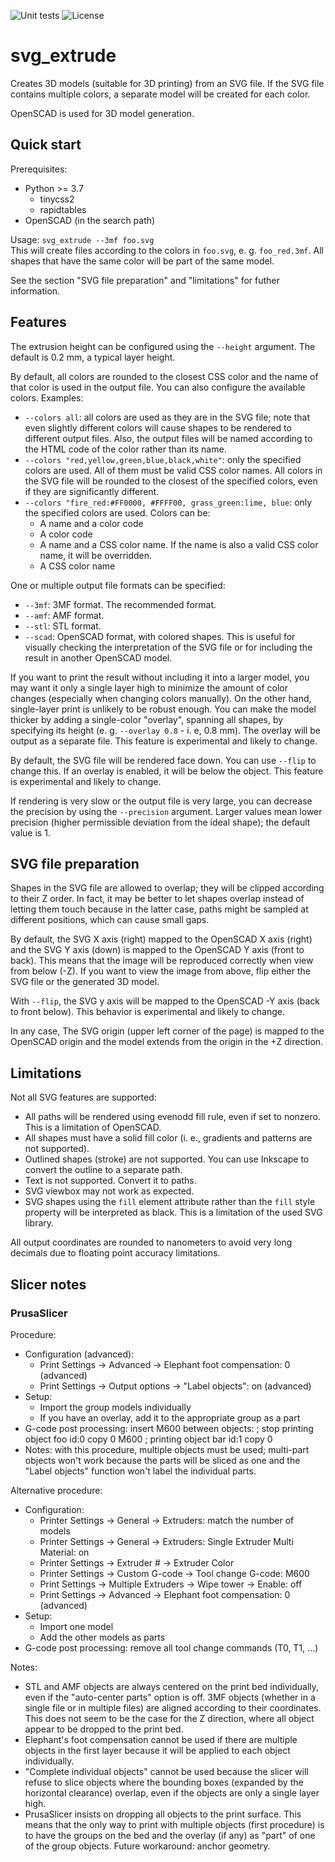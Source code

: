 ![Unit tests](https://github.com/deffi/svg_extrude/workflows/Unit%20tests/badge.svg)
![License](https://img.shields.io/github/license/deffi/svg_extrude?color=blue)

svg_extrude
===========

Creates 3D models (suitable for 3D printing) from an SVG file. If the SVG file
contains multiple colors, a separate model will be created for each color. 

OpenSCAD is used for 3D model generation.


Quick start
-----------

Prerequisites:
  * Python >= 3.7
      * tinycss2
      * rapidtables
  * OpenSCAD (in the search path) 

Usage: `svg_extrude --3mf foo.svg`\
This will create files according to the colors in `foo.svg`, e. g.
`foo_red.3mf`. All shapes that have the same color will be part of the same
model.

See the section "SVG file preparation" and "limitations" for futher information.
      

Features
--------

The extrusion height can be configured using the `--height` argument. The
default is 0.2 mm, a typical layer height.

By default, all colors are rounded to the closest CSS color and the name of that
color is used in the output file. You can also configure the available colors.
Examples:
  * `--colors all`: all colors are used as they are in the SVG file; note that
    even slightly different colors will cause shapes to be rendered to different
    output files. Also, the output files will be named according to the HTML
    code of the color rather than its name.
  * `--colors "red,yellow,green,blue,black,white"`: only the specified colors
    are used. All of them must be valid CSS color names. All colors in the SVG
    file will be rounded to the closest of the specified colors, even if they
    are significantly different.
  * `--colors "fire_red:#FF0000, #FFFF00, grass_green:lime, blue`: only the
    specified colors are used. Colors can be:
      * A name and a color code
      * A color code
      * A name and a CSS color name. If the name is also a valid CSS color name,
        it will be overridden.
      * A CSS color name

One or multiple output file formats can be specified:
  * `--3mf`: 3MF format. The recommended format.
  * `--amf`: AMF format.
  * `--stl`: STL format.
  * `--scad`: OpenSCAD format, with colored shapes. This is useful for visually
    checking the interpretation of the SVG file or for including the result in
    another OpenSCAD model.

If you want to print the result without including it into a larger model, you
may want it only a single layer high to minimize the amount of color changes
(especially when changing colors manually). On the other hand, single-layer
print is unlikely to be robust enough. You can make the model thicker by adding
a single-color "overlay", spanning all shapes, by specifying its height (e. g.
`--overlay 0.8` - i. e, 0.8 mm). The overlay will be output as a separate file.
This feature is experimental and likely to change. 

By default, the SVG file will be rendered face down. You can use `--flip` to
change this. If an overlay is enabled, it will be below the object. This feature
is experimental and likely to change.

If rendering is very slow or the output file is very large, you can decrease the
precision by using the `--precision` argument. Larger values mean lower
precision (higher permissible deviation from the ideal shape); the default value
is 1. 


SVG file preparation
--------------------

Shapes in the SVG file are allowed to overlap; they will be clipped according to
their Z order. In fact, it may be better to let shapes overlap instead of
letting them touch because in the latter case, paths might be sampled at
different positions, which can cause small gaps.

By default, the SVG X axis (right) mapped to the OpenSCAD X axis (right) and the
SVG Y axis (down) is mapped to the OpenSCAD Y axis (front to back). This means
that the image will be reproduced correctly when view from below (-Z). If you
want to view the image from above, flip either the SVG file or the generated 3D
model.

With `--flip`, the SVG y axis will be mapped to the OpenSCAD -Y
axis (back to front below). This behavior is experimental and likely to change.

In any case, The SVG origin (upper left corner of the page) is mapped to the
OpenSCAD origin and the model extends from the origin in the +Z direction.


Limitations
-----------

Not all SVG features are supported:
  * All paths will be rendered using evenodd fill rule, even if set to nonzero.
    This is a limitation of OpenSCAD.
  * All shapes must have a solid fill color (i. e., gradients and patterns are
    not supported).
  * Outlined shapes (stroke) are not supported. You can use Inkscape to convert
    the outline to a separate path.
  * Text is not supported. Convert it to paths.
  * SVG viewbox may not work as expected.
  * SVG shapes using the `fill` element attribute rather than the `fill` style
    property will be interpreted as black. This is a limitation of the used SVG
    library.

All output coordinates are rounded to nanometers to avoid very long decimals due
to floating point accuracy limitations.


Slicer notes
------------

### PrusaSlicer

Procedure:
  * Configuration (advanced):
      * Print Settings -> Advanced -> Elephant foot compensation: 0 (advanced)
      * Print Settings -> Output options -> "Label objects": on (advanced)
  * Setup:
      * Import the group models individually
      * If you have an overlay, add it to the appropriate group as a part 
  * G-code post processing: insert M600 between objects:
        ; stop printing object foo id:0 copy 0
        M600
        ; printing object bar id:1 copy 0
  * Notes: with this procedure, multiple objects must be used; multi-part
    objects won't work because the parts will be sliced as one and the "Label
    objects" function won't label the individual parts.
  
Alternative procedure:
  * Configuration:
      * Printer Settings -> General -> Extruders: match the number of models
      * Printer Settings -> General -> Extruders: Single Extruder Multi
        Material: on
      * Printer Settings -> Extruder # -> Extruder Color
      * Printer Settings -> Custom G-code -> Tool change G-code:
            M600
      * Print Settings -> Multiple Extruders -> Wipe tower -> Enable: off
      * Print Settings -> Advanced -> Elephant foot compensation: 0 (advanced)
  * Setup:
      * Import one model
      * Add the other models as parts
  * G-code post processing: remove all tool change commands (T0, T1, ...)

Notes:
  * STL and AMF objects are always centered on the print bed individually, even
    if the "auto-center parts" option is off. 3MF objects (whether in a single
    file or in multiple files) are aligned according to their coordinates. This
    does not seem to be the case for the Z direction, where all object appear to
    be dropped to the print bed.
  * Elephant's foot compensation cannot be used if there are multiple objects in
    the first layer because it will be applied to each object individually.
  * "Complete individual objects" cannot be used because the slicer will refuse
    to slice objects where the bounding boxes (expanded by the horizontal
    clearance) overlap, even if the objects are only a single layer high.
  * PrusaSlicer insists on dropping all objects to the print surface. This means
    that the only way to print with multiple objects (first procedure) is to
    have the groups on the bed and the overlay (if any) as "part" of one of the
    group objects. Future workaround: anchor geometry.
